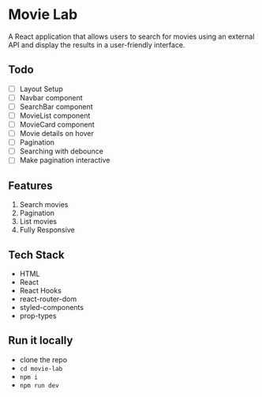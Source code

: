# Movie Lab
A React application that allows users to search for movies using an external API and display the results in a user-friendly interface.


## Todo
- [ ] Layout Setup
- [ ] Navbar component
- [ ] SearchBar component
- [ ] MovieList component
- [ ] MovieCard component
- [ ] Movie details on hover
- [ ] Pagination
- [ ] Searching with debounce
- [ ] Make pagination interactive

## Features
1. Search movies
2. Pagination
3. List movies
4. Fully Responsive

## Tech Stack
- HTML
- React
- React Hooks
- react-router-dom
- styled-components
- prop-types

## Run it locally
- clone the repo
- `cd movie-lab`
- `npm i`
- `npm run dev`